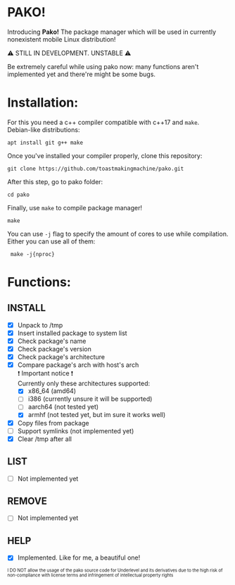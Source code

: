 # PAKO!

Introducing **Pako!**
The package manager which will be used in currently nonexistent mobile Linux distribution!

:warning: STILL IN DEVELOPMENT. UNSTABLE :warning: 

Be extremely careful while using pako now: many functions aren't implemented yet and there're might be some bugs.

# Installation:

For this you need a c++ compiler compatible with c++17 and ```make```.  
Debian-like distributions:
```
apt install git g++ make 
```
Once you've installed your compiler properly, clone this repository:
```
git clone https://github.com/toastmakingmachine/pako.git
```
After this step, go to pako folder:
```
cd pako
```
Finally, use ``make`` to compile package manager!
```
make
```
 
 You can use ``-j`` flag to specify the  amount of cores to use while compilation. Either you can use all of them:
```
 make -j{nproc}
```

# Functions:

## INSTALL
- [x] Unpack to /tmp
- [x] Insert installed package to system list
- [x] Check package's name
- [x] Check package's version
- [x] Check package's architecture
- [x] Compare package's arch with host's arch  
	 :exclamation: Important notice :exclamation:  
	 Currently only these architectures supported:
	- [x] x86_64 (amd64)
	- [ ] i386 (currently unsure it will be supported)
	- [ ] aarch64 (not tested yet)
	- [x] armhf (not tested yet, but im sure it works well)
- [x] Copy files from package
- [ ] Support symlinks (not implemented yet)
- [x] Clear /tmp after all
## LIST
- [ ] Not implemented yet
## REMOVE
 - [ ] Not implemented yet
## HELP
 - [x] Implemented. Like for me, a beautiful one!


<sub><sup>I DO NOT allow the usage of the pako source code for Underlevel and its derivatives due to the high risk of non-compliance with license terms and infringement of intellectual property rights</sub></sup>
